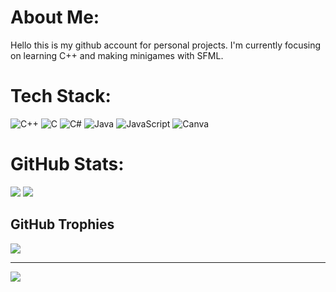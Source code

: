 # About Me:
Hello this is my github account for personal projects. I'm currently focusing on learning C++ and making minigames with SFML.

# Tech Stack:
![C++](https://img.shields.io/badge/c++-%2300599C.svg?style=for-the-badge&logo=c%2B%2B&logoColor=white) ![C](https://img.shields.io/badge/c-%2300599C.svg?style=for-the-badge&logo=c&logoColor=white) ![C#](https://img.shields.io/badge/c%23-%23239120.svg?style=for-the-badge&logo=csharp&logoColor=white) ![Java](https://img.shields.io/badge/java-%23ED8B00.svg?style=for-the-badge&logo=openjdk&logoColor=white) ![JavaScript](https://img.shields.io/badge/javascript-%23323330.svg?style=for-the-badge&logo=javascript&logoColor=%23F7DF1E) ![Canva](https://img.shields.io/badge/Canva-%2300C4CC.svg?style=for-the-badge&logo=Canva&logoColor=white)

# GitHub Stats:
![](https://github-readme-streak-stats.herokuapp.com/?user=kingkururu&theme=dark&hide_border=false) ![](https://github-readme-stats.vercel.app/api/top-langs/?username=kingkururu&theme=dark&hide_border=false&include_all_commits=false&count_private=false&layout=compact)

## GitHub Trophies
![](https://github-profile-trophy.vercel.app/?username=kingkururu&theme=radical&no-frame=false&no-bg=true&margin-w=4)

---
[![](https://visitcount.itsvg.in/api?id=kingkururu&icon=0&color=0)](https://visitcount.itsvg.in)

<!-- Proudly created with GPRM ( https://gprm.itsvg.in ) -->
